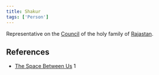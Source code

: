 ```yaml
---
title: Shakur
tags: ['Person']
---
```

Representative on the [Council](/_wiki/council.md) of the holy family of [Rajastan](/_wiki/rajastan.md).

## References
- [The Space Between Us](/_wiki/the-space-between-us.md) 1
